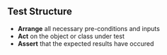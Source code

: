 ## Test Structure
- __Arrange__ all necessary pre-conditions and inputs
- __Act__ on the object or class under test
- __Assert__ that the expected results have occured
